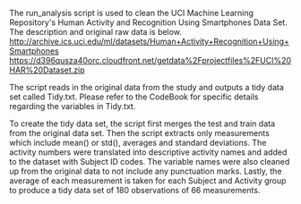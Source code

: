 The run_analysis script is used to clean the UCI Machine Learning Repository's 
Human Activity and Recognition Using Smartphones Data Set. The description
and original raw data is below.
http://archive.ics.uci.edu/ml/datasets/Human+Activity+Recognition+Using+Smartphones
https://d396qusza40orc.cloudfront.net/getdata%2Fprojectfiles%2FUCI%20HAR%20Dataset.zip

The script reads in the original data from the study and outputs a tidy data set called
Tidy.txt. Please refer to the CodeBook for specific details regarding the variables
in Tidy.txt.

To create the tidy data set, the script first merges the test and train data from the
original data set. Then the script extracts only measurements which include mean() or
std(), averages and standard deviations. The activity numbers were translated into 
descriptive activity names and added to the dataset with Subject ID codes. The variable
names were also cleaned up from the original data to not include any punctuation marks.
Lastly, the average of each measurement is taken for each Subject and Activity group to
produce a tidy data set of 180 observations of 66 measurements. 